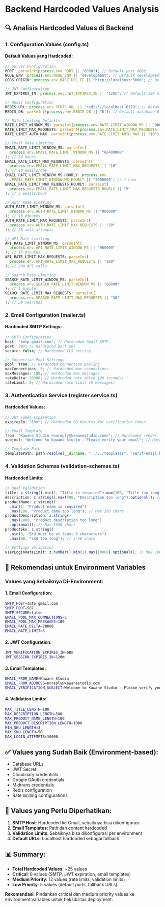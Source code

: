 # Backend Hardcoded Values Analysis

## 🔍 Analisis Hardcoded Values di Backend

### **1. Configuration Values (config.ts)**

#### **Default Values yang Hardcoded:**

```typescript
// Server Configuration
PORT: parseInt(process.env.PORT || "8000"); // Default port 8000
NODE_ENV: process.env.NODE_ENV || "development"; // Default development
CORS_ORIGIN: process.env.BASE_URL_FE || "http://localhost:3000"; // Default localhost:3000

// JWT Configuration
JWT_EXPIRES_IN: process.env.JWT_EXPIRES_IN || "120m"; // Default 120 minutes

// Redis Configuration
REDIS_URL: process.env.REDIS_URL || "redis://localhost:6379"; // Default localhost:6379
REDIS_DB: parseInt(process.env.REDIS_DB || "0"); // Default database 0

// Rate Limiting Defaults
RATE_LIMIT_WINDOW_MS: parseInt(process.env.RATE_LIMIT_WINDOW_MS || "900000"); // 15 minutes
RATE_LIMIT_MAX_REQUESTS: parseInt(process.env.RATE_LIMIT_MAX_REQUESTS || "100"); // 100 requests
RATE_LIMIT_AUTH_MAX: parseInt(process.env.RATE_LIMIT_AUTH_MAX || "10"); // 10 auth attempts

// Email Rate Limiting
EMAIL_RATE_LIMIT_WINDOW_MS: parseInt(
  process.env.EMAIL_RATE_LIMIT_WINDOW_MS || "86400000"
); // 24 hours
EMAIL_RATE_LIMIT_MAX_REQUESTS: parseInt(
  process.env.EMAIL_RATE_LIMIT_MAX_REQUESTS || "10"
); // 10 emails/day
EMAIL_RATE_LIMIT_WINDOW_MS_HOURLY: process.env
  .EMAIL_RATE_LIMIT_WINDOW_MS_HOURLY || "3600000"; // 1 hour
EMAIL_RATE_LIMIT_MAX_REQUESTS_HOURLY: parseInt(
  process.env.EMAIL_RATE_LIMIT_MAX_REQUESTS_HOURLY || "5"
); // 5 emails/hour

// Auth Rate Limiting
AUTH_RATE_LIMIT_WINDOW_MS: parseInt(
  process.env.AUTH_RATE_LIMIT_WINDOW_MS || "900000"
); // 15 minutes
AUTH_RATE_LIMIT_MAX_REQUESTS: parseInt(
  process.env.AUTH_RATE_LIMIT_MAX_REQUESTS || "20"
); // 20 auth attempts

// API Rate Limiting
API_RATE_LIMIT_WINDOW_MS: parseInt(
  process.env.API_RATE_LIMIT_WINDOW_MS || "900000"
); // 15 minutes
API_RATE_LIMIT_MAX_REQUESTS: parseInt(
  process.env.API_RATE_LIMIT_MAX_REQUESTS || "200"
); // 200 API calls

// Search Rate Limiting
SEARCH_RATE_LIMIT_WINDOW_MS: parseInt(
  process.env.SEARCH_RATE_LIMIT_WINDOW_MS || "60000"
); // 1 minute
SEARCH_RATE_LIMIT_MAX_REQUESTS: parseInt(
  process.env.SEARCH_RATE_LIMIT_MAX_REQUESTS || "30"
); // 30 searches
```

### **2. Email Configuration (mailer.ts)**

#### **Hardcoded SMTP Settings:**

```typescript
// SMTP Configuration
host: "smtp.gmail.com"; // Hardcoded Gmail SMTP
port: 587; // Hardcoded port 587
secure: false; // Hardcoded TLS setting

// Connection Pool Settings
pool: true; // Hardcoded connection pooling
maxConnections: 5; // Hardcoded max connections
maxMessages: 100; // Hardcoded max messages
rateDelta: 20000; // Hardcoded rate delta (20 seconds)
rateLimit: 5; // Hardcoded rate limit (5 messages)
```

### **3. Authentication Service (register.service.ts)**

#### **Hardcoded Values:**

```typescript
// JWT Token Expiration
expiresIn: "60m"; // Hardcoded 60 minutes for verification token

// Email Template
from: "Kawane Studio <noreply@kawanestudio.com>"; // Hardcoded sender
subject: "Welcome to Kawane Studio - Please verify your email"; // Hardcoded subject

// Template Path
templatePath: path.resolve(__dirname, "../../templates", "verif-email.hbs"); // Hardcoded path
```

### **4. Validation Schemas (validation-schemas.ts)**

#### **Hardcoded Limits:**

```typescript
// Deal Validation
title: z.string().min(1, "Title is required").max(100, "Title too long"); // Max 100 chars
description: z.string().max(500, "Description too long").optional(); // Max 500 chars
productName: z.string()
  .min(1, "Product name is required")
  .max(100, "Product name too long"); // Max 100 chars
productDescription: z.string()
  .max(1000, "Product description too long")
  .optional(); // Max 1000 chars
productSku: z.string()
  .min(3, "SKU must be at least 3 characters")
  .max(50, "SKU too long"); // 3-50 chars

// Settings Validation
userLoginRateLimit: z.number().min(1).max(10000).optional(); // Max 10000 login attempts
```

## 🎯 Rekomendasi untuk Environment Variables

### **Values yang Sebaiknya Di-Environment:**

#### **1. Email Configuration:**

```bash
SMTP_HOST=smtp.gmail.com
SMTP_PORT=587
SMTP_SECURE=false
EMAIL_POOL_MAX_CONNECTIONS=5
EMAIL_POOL_MAX_MESSAGES=100
EMAIL_RATE_DELTA=20000
EMAIL_RATE_LIMIT=5
```

#### **2. JWT Configuration:**

```bash
JWT_VERIFICATION_EXPIRES_IN=60m
JWT_SESSION_EXPIRES_IN=120m
```

#### **3. Email Templates:**

```bash
EMAIL_FROM_NAME=Kawane Studio
EMAIL_FROM_ADDRESS=noreply@kawanestudio.com
EMAIL_VERIFICATION_SUBJECT=Welcome to Kawane Studio - Please verify your email
```

#### **4. Validation Limits:**

```bash
MAX_TITLE_LENGTH=100
MAX_DESCRIPTION_LENGTH=500
MAX_PRODUCT_NAME_LENGTH=100
MAX_PRODUCT_DESCRIPTION_LENGTH=1000
MIN_SKU_LENGTH=3
MAX_SKU_LENGTH=50
MAX_LOGIN_ATTEMPTS=10000
```

## ✅ Values yang Sudah Baik (Environment-based):

- Database URLs
- JWT Secret
- Cloudinary credentials
- Google OAuth credentials
- Midtrans credentials
- Redis configuration
- Rate limiting configurations

## 🚨 Values yang Perlu Diperhatikan:

1. **SMTP Host**: Hardcoded ke Gmail, sebaiknya bisa dikonfigurasi
2. **Email Templates**: Path dan content hardcoded
3. **Validation Limits**: Sebaiknya bisa dikonfigurasi per environment
4. **Default URLs**: Localhost hardcoded sebagai fallback

## 📊 Summary:

- **Total Hardcoded Values**: ~25 values
- **Critical**: 8 values (SMTP, JWT expiration, email templates)
- **Medium Priority**: 12 values (rate limits, validation limits)
- **Low Priority**: 5 values (default ports, fallback URLs)

**Rekomendasi**: Pindahkan critical dan medium priority values ke environment variables untuk fleksibilitas deployment.

